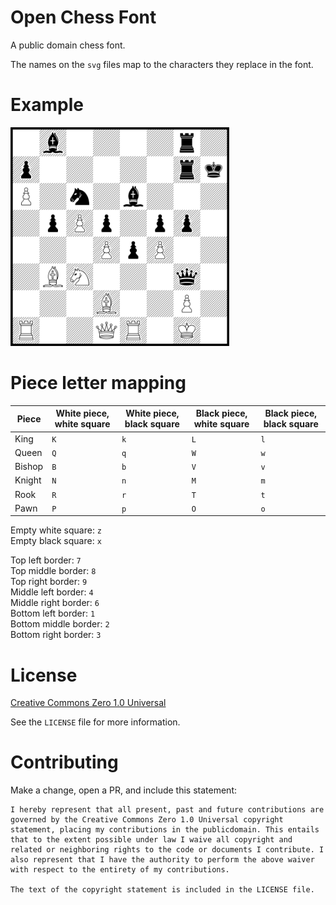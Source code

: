 # Open Chess Font

A public domain chess font.

The names on the `svg` files map to the characters they replace in the font.

# Example

<img src="https://raw.githubusercontent.com/joshwalters/open-chess-font/master/example_board.png" width="350">

# Piece letter mapping

| Piece | White piece, white square | White piece, black square | Black piece, white square | Black piece, black square |
|---|---|---|---|---|
| King | `K` | `k` | `L` | `l` |
| Queen | `Q` | `q` | `W` | `w` |
| Bishop | `B` | `b` | `V` | `v` |
| Knight | `N` | `n` | `M` | `m` |
| Rook | `R` | `r` | `T` | `t` |
| Pawn | `P` | `p` | `O` | `o` |

Empty white square: `z`  
Empty black square: `x`   

Top left border: `7`  
Top middle border: `8`  
Top right border: `9`  
Middle left border: `4`  
Middle right border: `6`  
Bottom left border: `1`  
Bottom middle border: `2`  
Bottom right border: `3`  

# License

[Creative Commons Zero 1.0 Universal](https://creativecommons.org/publicdomain/zero/1.0/)

See the `LICENSE` file for more information.

# Contributing

Make a change, open a PR, and include this statement:

```
I hereby represent that all present, past and future contributions are governed by the Creative Commons Zero 1.0 Universal copyright statement, placing my contributions in the publicdomain. This entails that to the extent possible under law I waive all copyright and related or neighboring rights to the code or documents I contribute. I also represent that I have the authority to perform the above waiver with respect to the entirety of my contributions.

The text of the copyright statement is included in the LICENSE file.
```
